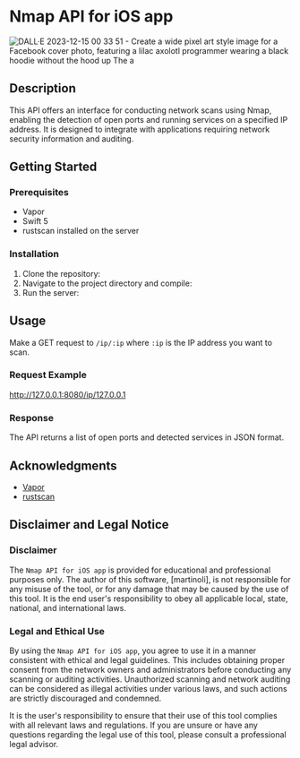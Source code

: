 # Nmap API for iOS app

![DALL·E 2023-12-15 00 33 51 - Create a wide pixel art style image for a Facebook cover photo, featuring a lilac axolotl programmer wearing a black hoodie without the hood up  The a](https://github.com/martinolidev/api/assets/149841273/8b845703-977d-4df6-8164-f581e81825be)

## Description
This API offers an interface for conducting network scans using Nmap, enabling the detection of open ports and running services on a specified IP address. 
It is designed to integrate with applications requiring network security information and auditing.

## Getting Started

### Prerequisites
- Vapor
- Swift 5
- rustscan installed on the server

### Installation
1. Clone the repository:
2. Navigate to the project directory and compile:
3. Run the server:

## Usage

Make a GET request to `/ip/:ip` where `:ip` is the IP address you want to scan.

### Request Example

http://127.0.0.1:8080/ip/127.0.0.1

### Response
The API returns a list of open ports and detected services in JSON format.

## Acknowledgments

- [Vapor](https://vapor.codes)
- [rustscan](https://github.com/RustScan/RustScan)

## Disclaimer and Legal Notice

### Disclaimer
The `Nmap API for iOS app` is provided for educational and professional purposes only. The author of this software, [martinoli], is not responsible for any misuse of the tool, 
or for any damage that may be caused by the use of this tool. It is the end user's responsibility to obey all applicable local, state, national, and international laws.

### Legal and Ethical Use
By using the `Nmap API for iOS app`, you agree to use it in a manner consistent with ethical and legal guidelines. 
This includes obtaining proper consent from the network owners and administrators before conducting any scanning or auditing activities. 
Unauthorized scanning and network auditing can be considered as illegal activities under various laws, and such actions are strictly discouraged and condemned.

It is the user's responsibility to ensure that their use of this tool complies with all relevant laws and regulations. If you are unsure or have any questions regarding the legal use of this tool, please consult a professional legal advisor.
